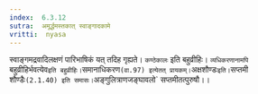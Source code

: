 ```yaml
---
index:  6.3.12
sutra:  अमूर्द्धमस्तकात् स्वाङ्गादकामे
vritti:  nyasa
---
```


स्वाङ्गमद्रवादिलक्षणं पारिभाषिकं यत् तदिह गृह्यते। `कण्ठेकालः` इति बहुव्रीहिः। `व्यधिकरणानामपि `बहुव्रीहिर्भवत्येव` इति बहुव्रीहिः। `समानाधिकरण` (वा.97) इत्येतत् प्रायकम्। `अक्षशौण्डः` इति। `सप्तमी शौण्डैः` (2.1.40) इति समासः। `अङ्गुलित्राणजङ्घावलो` सप्तमीतत्पुरुषौ।।

